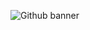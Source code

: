 ![Github banner](https://user-images.githubusercontent.com/70329467/203670919-d0ab507a-56d7-4bee-a2cb-1a283ea788d2.png)
